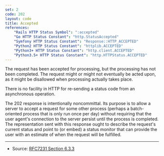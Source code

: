 ```yaml
---
set: 2
code: 202
layout: code
title: Accepted
references:
    "Rails HTTP Status Symbol": ":accepted"
    "Go HTTP Status Constant": "http.StatusAccepted"
    "Symfony HTTP Status Constant": "Response::HTTP_ACCEPTED"
    "Python2 HTTP Status Constant": "httplib.ACCEPTED"
    "Python3+ HTTP Status Constant": "http.client.ACCEPTED"
    "Python3.5+ HTTP Status Constant": "http.HTTPStatus.ACCEPTED"
---
```


The request has been accepted for processing, but the processing has not
been completed. The request might or might not eventually be acted upon,
as it might be disallowed when processing actually takes place.

There is no facility in HTTP for re-sending a status code from an
asynchronous operation.

The 202 response is intentionally noncommittal. Its purpose is to allow
a server to accept a request for some other process (perhaps a
batch-oriented process that is only run once per day) without requiring
that the user agent's connection to the server persist until the process
is completed. The representation sent with this response ought to
describe the request's current status and point to (or embed) a status
monitor that can provide the user with an estimate of when the request
will be fulfilled.

---

* Source: [RFC7231 Section 6.3.3][1]

[1]: <https://datatracker.ietf.org/doc/html/rfc7231#section-6.3.3>
